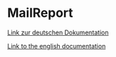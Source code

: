 # MailReport

[Link zur deutschen Dokumentation](https://www.symcon.de/de/service/dokumentation/modulreferenz/symconreport/mailreport/)

[Link to the english documentation](https://www.symcon.de/en/service/documentation/module-reference/symconreport/mailreport/)
